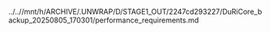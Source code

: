 ../..//mnt/h/ARCHIVE/.UNWRAP/D/STAGE1_OUT/2247cd293227/DuRiCore_backup_20250805_170301/performance_requirements.md